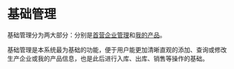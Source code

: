 # 基础管理

基础管理分为两大部分：分别是[首营企业管理](https://58ee.top/factory)和[我的产品](https://58ee.top/product)。

基础管理是本系统最为基础的功能，便于用户能更加清晰直观的添加、查询或修改生产企业或我的产品信息，也是此后进行入库、出库、销售等操作的基础。
